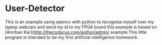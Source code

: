 # User-Detector
This is an example using opencv with python to recognise myself over my laptop webcam and send my id to my 
FPGA board this example is based on 
[Anirban Kar](http://thecodacus.com/author/admin/ example.This little program is intended to be my first artificial intelligence homework.
